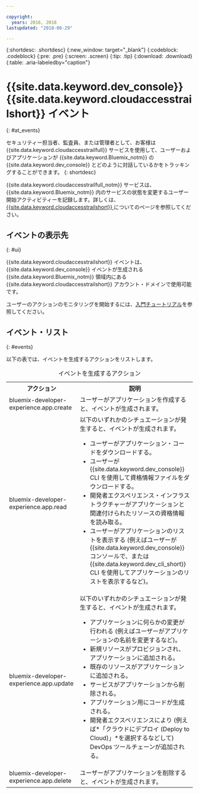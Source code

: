 ```yaml
---

copyright:
  years: 2016, 2018
lastupdated: "2018-06-29"

---
```


{:shortdesc: .shortdesc}
{:new_window: target="_blank"}
{:codeblock: .codeblock}
{:pre: .pre}
{:screen: .screen}
{:tip: .tip}
{:download: .download}
{:table: .aria-labeledby="caption"}

# {{site.data.keyword.dev_console}} {{site.data.keyword.cloudaccesstrailshort}} イベント
{: #at_events}

セキュリティー担当者、監査員、または管理者として、お客様は {{site.data.keyword.cloudaccesstrailfull}} サービスを使用して、ユーザーおよびアプリケーションが {{site.data.keyword.Bluemix_notm}} の {{site.data.keyword.dev_console}} とどのように対話しているかをトラッキングすることができます。
{: shortdesc}

{{site.data.keyword.cloudaccesstrailfull_notm}} サービスは、{{site.data.keyword.Bluemix_notm}} 内のサービスの状態を変更するユーザー開始アクティビティーを記録します。詳しくは、[{{site.data.keyword.cloudaccesstrailshort}} ](/docs/services/cloud-activity-tracker/activity_tracker_ov.html#activity_tracker_ov ) についてのページを参照してください。

## イベントの表示先
{: #ui}

{{site.data.keyword.cloudaccesstrailshort}} イベントは、{{site.data.keyword.dev_console}} イベントが生成される {{site.data.keyword.Bluemix_notm}} 領域内にある {{site.data.keyword.cloudaccesstrailshort}} アカウント・ドメインで使用可能です。

ユーザーのアクションのモニタリングを開始するには、[入門チュートリアル](/docs/services/cloud-activity-tracker/index.html)を参照してください。

## イベント・リスト
{: #events}

以下の表では、イベントを生成するアクションをリストします。

<table>
  <caption>イベントを生成するアクション</caption>
  <tr>
    <th>アクション</th>
	  <th>説明</th>
  <tr>
  <tr>
    <td>bluemix-developer-experience.app.create</td>
	  <td>ユーザーがアプリケーションを作成すると、イベントが生成されます。</td>
  </tr>
  <tr>
    <td>bluemix-developer-experience.app.read</td>
	  <td>以下のいずれかのシチュエーションが発生すると、イベントが生成されます。</br><ul><li>ユーザーがアプリケーション・コードをダウンロードする。</li> <li>ユーザーが {{site.data.keyword.dev_console}} CLI を使用して資格情報ファイルをダウンロードする。</li> <li>開発者エクスペリエンス・インフラストラクチャーがアプリケーションと関連付けられたリソースの資格情報を読み取る。</li> <li>ユーザーがアプリケーションのリストを表示する (例えばユーザーが {{site.data.keyword.dev_console}} コンソールで、または {{site.data.keyword.dev_cli_short}} CLI を使用してアプリケーションのリストを表示するなど)。</li></ul></td>
  </tr>
  <tr>
    <td>bluemix-developer-experience.app.update</td>
	  <td>以下のいずれかのシチュエーションが発生すると、イベントが生成されます。</br><ul><li>アプリケーションに何らかの変更が行われる (例えばユーザーがアプリケーションの名前を変更するなど)。</li><li>新規リソースがプロビジョンされ、アプリケーションに追加される。</li><li>既存のリソースがアプリケーションに追加される。</li><li>サービスがアプリケーションから削除される。</li><li>アプリケーション用にコードが生成される。</li><li>開発者エクスペリエンスにより (例えば*「クラウドにデプロイ (Deploy to Cloud)」*を選択するなどして) DevOps ツールチェーンが追加される。</li></ul></td>
  </tr>
  <tr>
    <td>bluemix-developer-experience.app.delete</td>
	  <td>ユーザーがアプリケーションを削除すると、イベントが生成されます。</td>
  </tr>
</table>
